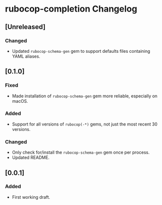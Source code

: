 <!-- Keep a Changelog guide -> https://keepachangelog.com -->

# rubocop-completion Changelog

## [Unreleased]
### Changed
- Updated `rubocop-schema-gen` gem to support defaults files containing YAML aliases.

## [0.1.0]
### Fixed
- Made installation of `rubocop-schema-gen` gem more reliable, especially on macOS.
### Added
- Support for all versions of `rubocop(-*)` gems, not just the most recent 30 versions.
### Changed
- Only check for/install the `rubocop-schema-gen` gem once per process.
- Updated README.

## [0.0.1]
### Added
- First working draft.
